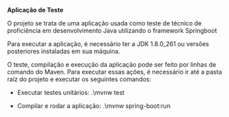 **Aplicação de Teste**

O projeto se trata de uma aplicação usada como teste de técnico de proficiência em desenvolvimento Java utilizando o framework Springboot

Para executar a aplicação, é necessário ter a JDK 1.8.0_261 ou versões posteriores instaladas em sua máquina.

O teste, compilação e execução da aplicação pode ser feito por linhas de comando do Maven.
Para executar essas ações, é necessário ir até a pasta raíz do projeto e executar os seguintes comandos:

- Executar testes unitários: .\mvnw test

- Compilar e rodar a aplicação: .\mvnw spring-boot:run
